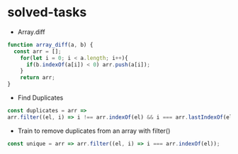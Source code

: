 # solved-tasks

* Array.diff
```javascript
function array_diff(a, b) {
  const arr = [];
    for(let i = 0; i < a.length; i++){
      if(b.indexOf(a[i]) < 0) arr.push(a[i]);
    }
    return arr;
}
```
* Find Duplicates
```javascript
const duplicates = arr =>
arr.filter((el, i) => i !== arr.indexOf(el) && i === arr.lastIndexOf(el));
```
* Train to remove duplicates from an array with filter()
```javascript
const unique = arr => arr.filter((el, i) => i === arr.indexOf(el));
```


